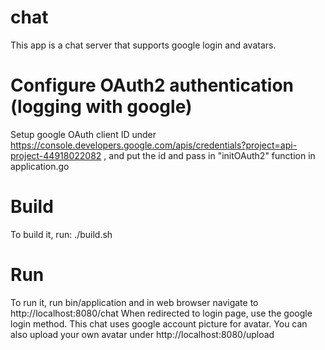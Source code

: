 # chat 
This app is a chat server that supports google login and avatars.

# Configure OAuth2 authentication (logging with google)
Setup google OAuth client ID under https://console.developers.google.com/apis/credentials?project=api-project-44918022082
, and put the id and pass in "initOAuth2" function in application.go

# Build
To build it, run: ./build.sh

# Run
To run it, run bin/application and in web browser navigate to http://localhost:8080/chat
When redirected to login page, use the google login method.
This chat uses google account picture for avatar. You can also upload your own avatar under http://localhost:8080/upload